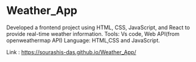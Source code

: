 # Weather_App
Developed a frontend project using HTML, CSS, JavaScript, and React to provide real-time weather information.
Tools: Vs code, Web API(from openweathermap API)
Language: HTML,CSS and JavaScript.

Link : https://sourashis-das.github.io/Weather_App/
